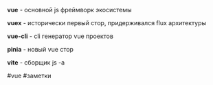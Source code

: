 **vue** - основной js фреймворк экосистемы

**vuex** - исторически первый стор, придерживался flux архитектуры

**vue-cli** - cli генератор vue проектов

**pinia** - новый vue стор

**vite** - сборщик js -а

#vue #заметки 